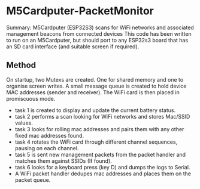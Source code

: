 # M5Cardputer-PacketMonitor
Summary: M5Cardputer (ESP32S3) scans for WiFi networks and associated management beacons from connected devices
This code has been written to run on an M5Cardputer, but should port to any ESP32s3 board that has an SD card interface (and suitable screen if required).
## Method

On startup, two Mutexs are created. One for shared memory and one to organise screen writes. A small message queue is created to hold device MAC addresses (sender and receiver). The WiFi card is then placed in promiscuous mode.

- task 1 is created to display and update the current battery status.
- task 2 performs a scan looking for WiFi networks and stores Mac/SSID values.
- task 3 looks for rolling mac addresses and pairs them with any other fixed mac addresses found.
- task 4 rotates the WiFi card through different channel sequences, pausing on each channel.
- task 5 is sent new management packets from the packet handler and matches them against SSIDs (If found).
- task 6 looks for a keyboard press (key D) and dumps the logs to Serial.
- A WiFi packet handler dedupes mac addresses and places them on the packet queue.

